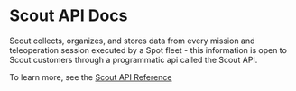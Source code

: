 <!--
Copyright (c) 2022 Boston Dynamics, Inc.  All rights reserved.

Downloading, reproducing, distributing or otherwise using the SDK Software
is subject to the terms and conditions of the Boston Dynamics Software
Development Kit License (20191101-BDSDK-SL).
-->

# Scout API Docs

Scout collects, organizes, and stores data from every mission and teleoperation session executed by a Spot fleet - this information is open to Scout customers through a programmatic api called the Scout API.

To learn more, see the <a href="docs.html">Scout API Reference</a>

